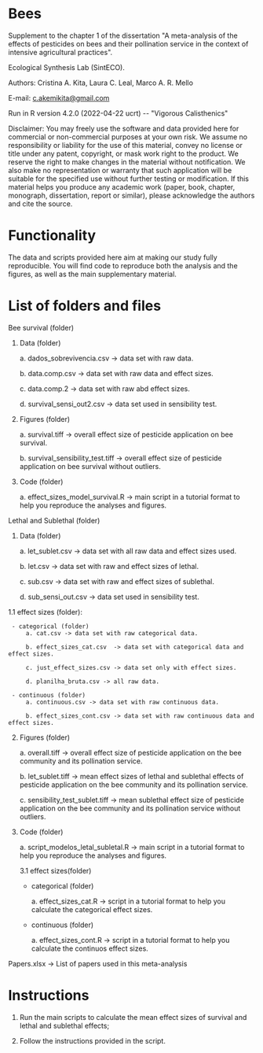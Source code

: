 # Bees

Supplement to the chapter 1 of the dissertation "A meta-analysis of the effects of pesticides on bees and their pollination service in the context of intensive agricultural practices".  

Ecological Synthesis Lab (SintECO).

Authors: Cristina A. Kita, Laura C. Leal, Marco A. R. Mello

E-mail: c.akemikita@gmail.com

Run in R version 4.2.0 (2022-04-22 ucrt) -- "Vigorous Calisthenics"

Disclaimer: You may freely use the software and data provided here for commercial or non-commercial purposes at your own risk. We assume no responsibility or liability for the use of this material, convey no license or title under any patent, copyright, or mask work right to the product. We reserve the right to make changes in the material without notification. We also make no representation or warranty that such application will be suitable for the specified use without further testing or modification. If this material helps you produce any academic work (paper, book, chapter, monograph, dissertation, report or similar), please acknowledge the authors and cite the source.

# Functionality 

The data and scripts provided here aim at making our study fully reproducible. You will find code to reproduce both the analysis and the figures, as well as the main supplementary material.

# List of folders and files 

Bee survival (folder)

1. Data (folder)
 
    a. dados_sobrevivencia.csv -> data set with raw data.
    
    b. data.comp.csv -> data set with raw data and effect sizes.
    
    c. data.comp.2 -> data set with raw abd effect sizes.
    
    d. survival_sensi_out2.csv -> data set used in sensibility test. 
 
 2. Figures (folder)
 
    a. survival.tiff -> overall effect size of pesticide application on bee survival.
    
    b. survival_sensibility_test.tiff -> overall effect size of pesticide application on bee survival without outliers. 
   
 3. Code (folder)

    a. effect_sizes_model_survival.R -> main script in a tutorial format to help you reproduce the analyses and figures.  
   
   

Lethal and Sublethal (folder)

1. Data (folder)
    
    a. let_sublet.csv -> data set with all raw data and effect sizes used.
    
    b. let.csv -> data set with raw and effect sizes of lethal.
    
    c. sub.csv -> data set with raw and effect sizes of sublethal.
    
    d. sub_sensi_out.csv -> data set used in sensibility test.
     
  1.1 effect sizes (folder):
      
     - categorical (folder)
         a. cat.csv -> data set with raw categorical data.
         
         b. effect_sizes_cat.csv  -> data set with categorical data and effect sizes. 
         
         c. just_effect_sizes.csv -> data set only with effect sizes.
         
         d. planilha_bruta.csv -> all raw data. 
   
     - continuous (folder)
         a. continuous.csv -> data set with raw continuous data. 
         
         b. effect_sizes_cont.csv -> data set with raw continuous data and effect sizes. 
         
  
2. Figures (folder)
   
     a. overall.tiff -> overall effect size of pesticide application on the bee community and its pollination service.
     
     b. let_sublet.tiff -> mean effect sizes of lethal and sublethal effects of pesticide application on the bee community and its pollination service.
     
     c. sensibility_test_sublet.tiff -> mean sublethal effect size of pesticide application on the bee community and its pollination service without outliers. 

3. Code (folder)
     
     a. script_modelos_letal_subletal.R -> main script in a tutorial format to help you reproduce the analyses and figures.
   
   3.1 effect sizes(folder)
   
      - categorical (folder)
       
         a. effect_sizes_cat.R -> script in a tutorial format to help you calculate the categorical effect sizes.
         
      - continuous (folder)
       
         a. effect_sizes_cont.R -> script in a tutorial format to help you calculate the continuos effect sizes.
         



Papers.xlsx -> List of papers used in this meta-analysis


            
# Instructions 

1. Run the main scripts to calculate the mean effect sizes of survival and lethal and sublethal effects;

2. Follow the instructions provided in the script.


